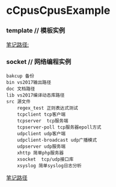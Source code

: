 # cCpusCpusExample
### template  // 模板实例
[笔记路径:](https://app.yinxiang.com/shard/s60/nl/10766490/d7c4a949-f574-423b-baed-50274493e966)
	
### socket // 网络编程实例
    bakcup 备份
	bin vs2017输出路径
	doc 文档路径
	lib vs2017编译动态库路径
	src 源文件
		regex_test 正则表达式测试
		tcpclient tcp客户端
		tcpserver  tcp服务端
		tcpserver-poll tcp服务器epoll方式
		udpclient udp客户端
		udpclient-broadcast udp广播模式
		udpserver udp服务端
		xhttp 简单php服务器
		xsocket  tcp/udp接口库
		xsyslog 简单syslog日志分析
[笔记路径](https://app.yinxiang.com/shard/s60/nl/10766490/0d2bf298-9137-4e01-8b33-8ce666931d4d)
		

